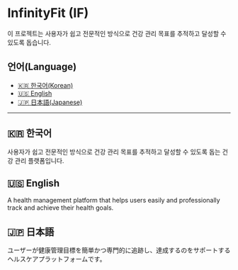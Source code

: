 # InfinityFit (IF)

이 프로젝트는 사용자가 쉽고 전문적인 방식으로 건강 관리 목표를 추적하고 달성할 수 있도록 돕습니다.

## 언어(Language)

- [🇰🇷 한국어(Korean)](README/README_ko.md)
- [🇺🇸 English](README/README_en.md)
- [🇯🇵 日本語(Japanese)](README/README_ja.md)

---

<a name="한국어"></a>
## 🇰🇷 한국어

사용자가 쉽고 전문적인 방식으로 건강 관리 목표를 추적하고 달성할 수 있도록 돕는 건강 관리 플랫폼입니다.

<a name="english"></a>
## 🇺🇸 English

A health management platform that helps users easily and professionally track and achieve their health goals.

<a name="日本語"></a>
## 🇯🇵 日本語

ユーザーが健康管理目標を簡単かつ専門的に追跡し、達成するのをサポートするヘルスケアプラットフォームです。
